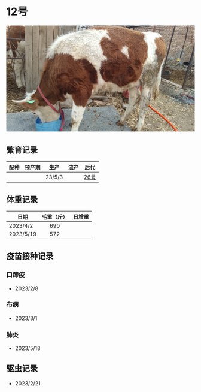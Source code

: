 # 12号
![12号](/images/simmental/third/12.jpg)

## 繁育记录
|配种|预产期|生产|流产|后代|
|:------:|:------:|:------:|:------:|:--------------------:|
|        |        |23/5/3  |        |[26号](../third/26.md)|

## 体重记录
| 日期           |    毛重（斤）  |日增重|
| ------------- | :-----------: | :-----------: |
| 2023/4/2      |      690      ||
| 2023/5/19     |      572      ||

## 疫苗接种记录
### 口蹄疫
- 2023/2/8
### 布病
- 2023/3/1
### 肺炎
- 2023/5/18

## 驱虫记录
- 2023/2/21
